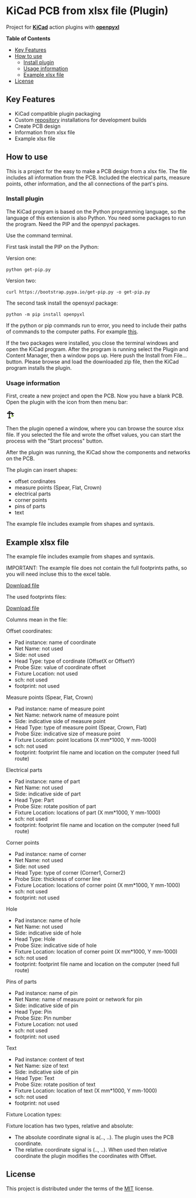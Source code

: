 # KiCad PCB from xlsx file (Plugin)
                                                                              

Project for **[KiCad](https://www.kicad.org/)** action plugins with **[openpyxl](https://pypi.org/project/openpyxl/)**

**Table of Contents**

- [Key Features](#key-features)
- [How to use](#how-to-use)
  - [Install plugin](#install-plugin)
  - [Usage information](#Usage-information)
  - [Example xlsx file](#Example-xlsx-file)
- [License](#license)

## Key Features

- KiCad compatible plugin packaging
- Custom [repository](https://github.com/peterracz73/KiCad_PCB_from_xlsx_file_-Plugin-) installations for development builds
- Create PCB design
- Information from xlsx file
- Example xlsx file

## How to use

This is a project for the easy to make a PCB design from a xlsx file. The file includes all information from the PCB. Included the electrical parts, measure points, other information, and the all connections of the part's pins.

### Install plugin

The KiCad program is based on the Python programming language, so the language of this extension is also Python. You need some packages to run the program. Need the PIP and the openpyxl packages.

Use the command terminal.

First task install the PIP on the Python:

Version one:
```shell
python get-pip.py
```

Version two:
```shell
curl https://bootstrap.pypa.io/get-pip.py -o get-pip.py
```

The second task install the opensyxl package:

```shell
python -m pip install openpyxl
```

If the python or pip commands run to error, you need to include their paths of commands to the computer paths.  For example [this](https://www.computerhope.com/issues/ch000549.htm).

If the two packages were installed, you close the terminal windows and open the KiCad program.  After the program is running select the Plugin and Content Manager, then a window pops up. Here push the Install from File... button. Please browse and load the downloaded zip file, then the KiCad program installs the plugin.


### Usage information

First, create a new project and open the PCB. Now you have a blank PCB. Open the plugin with the icon from then menu bar:

![icon-and-gui-window](icon.png)

Then the plugin opened a window, where you can browse the source xlsx file. If you selected the file and wrote the offset values, you can start the process with the "Start process" button.

After the plugin was running, the KiCad show the components and networks on the PCB.

The plugin can insert shapes:
- offset cordinates
- measure points (Spear, Flat, Crown)
- electrical parts
- corner points
- pins of parts
- text

The example file includes example from shapes and syntaxis.



## Example xlsx file

The example file includes example from shapes and syntaxis.

IMPORTANT:
The example file does not contain the full footprints paths, so you will need incluse this to the excel table.

[Download file](https://github.com/peterracz73/KiCad_PCB_from_xlsx_file_-Plugin-/raw/main/BoardSource.xlsx)

The used footprints files: 

[Download file](https://github.com/peterracz73/KiCad_PCB_from_xlsx_file_-Plugin-/raw/main/KiCadFootprints.pretty.zip)

Columns mean in the file:

Offset coordinates:
- Pad instance: name of coordinate
- Net Name: not used
- Side: not used
- Head Type: type of cordinate (OffsetX or OffsetY)
- Probe Size: value of coordinate offset
- Fixture Location: not used
- sch: not used
- footprint: not used

Measure points (Spear, Flat, Crown)
- Pad instance: name of measure point
- Net Name: network name of measure point
- Side: indicative side of measure point
- Head Type: type of measure point (Spear, Crown, Flat)
- Probe Size:  indicative size of measure point
- Fixture Location: point locations (X mm*1000, Y mm-1000)
- sch: not used
- footprint: footprint file name and location on the computer (need full route)

Electrical parts
- Pad instance: name of part
- Net Name:  not used
- Side: indicative side of part
- Head Type: Part
- Probe Size:  rotate position of part
- Fixture Location: locations of part (X mm*1000, Y mm-1000)
- sch: not used
- footprint: footprint file name and location on the computer (need full route)

Corner points
- Pad instance: name of corner
- Net Name:  not used
- Side:  not used
- Head Type: type of corner (Corner1, Corner2)
- Probe Size:  thickness of corner line
- Fixture Location: locations of corner point (X mm*1000, Y mm-1000)
- sch: not used
- footprint: not used

Hole
- Pad instance: name of hole
- Net Name:  not used
- Side:  indicative side of hole
- Head Type: Hole
- Probe Size:  indicative side of hole
- Fixture Location: location of corner point (X mm*1000, Y mm-1000)
- sch: not used
- footprint:  footprint file name and location on the computer (need full route)

Pins of parts
- Pad instance: name of pin
- Net Name: name of measure point or network for pin
- Side:  indicative side of pin
- Head Type: Pin
- Probe Size:  Pin number
- Fixture Location:  not used
- sch: not used
- footprint:   not used

Text
- Pad instance: content of text
- Net Name: size of text
- Side:  indicative side of pin
- Head Type: Text
- Probe Size:  rotate position of text
- Fixture Location:  location of text  (X mm*1000, Y mm-1000)
- sch: not used
- footprint:   not used

Fixture Location types:

Fixture location has two types, relative and absolute:
- The absolute coordinate signal is a(.., ..). The plugin uses the PCB coordinate. 
- The relative coordinate signal is (.., ..). When used then relative coordinate the plugin modifies the coordinates with Offset.


## License

This project is distributed under the terms of the [MIT](https://github.com/peterracz73/KiCad_PCB_from_xlsx_file_-Plugin-/blob/main/LICENSE) license.
